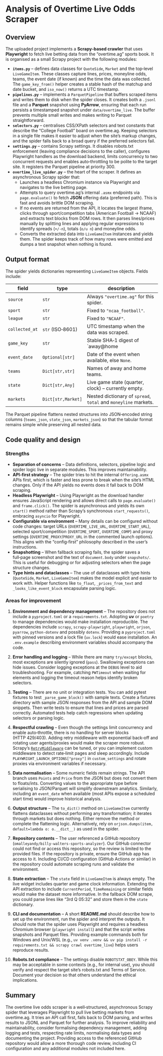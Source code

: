 # Analysis of Overtime Live Odds Scraper

## Overview

The uploaded project implements a **Scrapy‑based crawler** that uses **Playwright** to fetch live betting data from the “overtime.ag” sports book.  It is organised as a small Scrapy project with the following modules:

* **`items.py`** – defines data classes for `QuoteSide`, `Market` and the top‑level `LiveGameItem`.  These classes capture lines, prices, moneyline odds, teams, the event date (if known) and the time the data was collected.  The `game_key_from()` helper creates a stable hash of the matchup and date bucket, and `iso_now()` returns a UTC timestamp.
* **`pipelines.py`** – implements a `ParquetPipeline` that buffers scraped items and writes them to disk when the spider closes.  It creates both a `.jsonl` file and a **Parquet** snapshot using **PyArrow**, ensuring that each run persists a timestamped snapshot under `data/overtime_live`.  The buffer prevents multiple small writes and makes writing to Parquet straightforward.
* **`selectors.py`** – centralises CSS/XPath selectors and text constants that describe the “College Football” board on overtime.ag.  Keeping selectors in a single file makes it easier to adjust when the site’s markup changes, and the spider falls back to a broad query if the preferred selectors fail.
* **`settings.py`** – contains Scrapy settings.  It disables robots.txt enforcement (leaving compliance decisions to the caller), configures Playwright handlers as the download backend, limits concurrency to two concurrent requests and enables auto‑throttling to be polite to the target site.  It registers the Parquet pipeline at priority 300.
* **`overtime_live_spider.py`** – the heart of the scraper.  It defines an asynchronous Scrapy spider that:
  - Launches a headless Chromium instance via Playwright and navigates to the live betting page.
  - Attempts to query overtime.ag’s internal `.asmx` endpoints via `page.evaluate()` to fetch **JSON** offering data (preferred path).  This is fast and avoids brittle DOM scraping.
  - If no events are returned from the API, it locates the largest iframe, clicks through sport/competition tabs (American Football → NCAAF) and extracts text blocks from DOM rows.  It then parses lines/prices manually by splitting lines and applying regular expressions to identify spreads (`+/-n`), totals (`o/u n`) and moneyline odds.
  - Converts the extracted data into `LiveGameItem` instances and yields them.  The spider keeps track of how many rows were emitted and dumps a text snapshot when nothing is found.

## Output format

The spider yields dictionaries representing `LiveGameItem` objects.  Fields include:

| field         | type                        | description                                                 |
|--------------|-----------------------------|-------------------------------------------------------------|
| `source`      | `str`                       | Always `"overtime.ag"` for this spider.                     |
| `sport`       | `str`                       | Fixed to `"ncaa_football"`.                                  |
| `league`      | `str`                       | Fixed to `"NCAAF"`.                                          |
| `collected_at`| `str` (ISO‑8601)            | UTC timestamp when the data was scraped.                   |
| `game_key`    | `str`                       | Stable SHA‑1 digest of `away@home|date_bucket`.            |
| `event_date`  | `Optional[str]`             | Date of the event when available, else `None`.              |
| `teams`       | `Dict[str,str]`             | Names of away and home teams.                              |
| `state`       | `Dict[str,Any]`             | Live game state (quarter, clock) – currently empty.        |
| `markets`     | `Dict[str,Market]`          | Nested dictionary of `spread`, `total` and `moneyline` markets. |

The Parquet pipeline flattens nested structures into JSON‑encoded string columns (`teams_json`, `state_json`, `markets_json`) so that the tabular format remains simple while preserving all nested data.

## Code quality and design

### Strengths

* **Separation of concerns** – Data definitions, selectors, pipeline logic and spider logic live in separate modules.  This improves maintainability.
* **API‑first strategy** – The spider tries to hit the internal `Offering.asmx` APIs first, which is faster and less prone to break when the site’s HTML changes.  Only if the API yields no events does it fall back to DOM scraping.
* **Headless Playwright** – Using Playwright as the download handler ensures JavaScript rendering and allows direct calls to `page.evaluate()` and `frame.click()`.  The spider is asynchronous and yields its own `start()` method rather than Scrapy’s synchronous `start_requests()`, embracing `asyncio` for Playwright.
* **Configurable via environment** – Many details can be configured without code changes: target URLs (`OVERTIME_LIVE_URL`, `OVERTIME_START_URL`), selected sport/competition (`OVERTIME_SPORT`, `OVERTIME_COMP`) and proxy settings (`OVERTIME_PROXY`/`PROXY_URL` in the commented launch options).  This aligns with the “config‑first” philosophy described in the user’s instructions.
* **Snapshotting** – When fallback scraping fails, the spider saves a full‑page screenshot and the text of `document.body` under `snapshots/`.  This is useful for debugging or for adjusting selectors when the page structure changes.
* **Type hints and dataclasses** – The use of dataclasses with type hints (`QuoteSide`, `Market`, `LiveGameItem`) makes the model explicit and easier to work with.  Helper functions like `to_float`, `_prices_from_text` and `_looks_like_event_block` encapsulate parsing logic.

### Areas for improvement

1. **Environment and dependency management** – The repository does not include a `pyproject.toml` or a `requirements.txt`.  Adopting **uv** or `poetry` to manage dependencies would make installation reproducible.  The dependencies include `scrapy`, `scrapy‑playwright`, `playwright`, `orjson`, `pyarrow`, `python‑dotenv` and possibly `dotenv`.  Providing a `pyproject.toml` with pinned versions and a lock file (`uv.lock`) would ease installation.  An `.env.example` describing environment variables should accompany the code.

2. **Error handling and logging** – While there are many `try/except` blocks, most exceptions are silently ignored (`pass`).  Swallowing exceptions can hide issues.  Consider logging exceptions at the `DEBUG` level to aid troubleshooting.  For example, catching `PWTimeout` when waiting for elements and logging the timeout reason helps identify broken selectors.

3. **Testing** – There are no unit or integration tests.  You can add pytest fixtures to test `_parse_game_block()` with sample texts.  Create a fixtures directory with sample JSON responses from the API and sample DOM snippets.  Then write tests to ensure that lines and prices are parsed correctly.  Automated tests help catch regressions when updating selectors or parsing logic.

4. **Respectful crawling** – Even though the settings limit concurrency and enable auto‑throttle, there is no handling for server blocks (HTTP 429/403).  Adding retry middleware with exponential back‑off and rotating user agents/proxies would make the scraper more robust.  Scrapy’s [`RetryMiddleware`](https://docs.scrapy.org/en/latest/topics/downloader-middleware.html#retrymiddleware) can be tuned, or you can implement custom middleware to detect rate‑limit pages and sleep accordingly.  Include `PLAYWRIGHT_LAUNCH_OPTIONS["proxy"]` in `custom_settings` and rotate proxies via environment variables if necessary.

5. **Data normalisation** – Some numeric fields remain strings.  The API branch uses `Points` and `Price` from the JSON but does not convert them to floats/ints.  Converting values to the appropriate type before serialising to JSON/Parquet will simplify downstream analytics.  Similarly, including an `event_date` when available (most APIs expose a scheduled start time) would improve historical analysis.

6. **Output structure** – The `to_dict()` method on `LiveGameItem` currently flattens dataclasses without performing any transformation; it iterates through markets but does nothing.  Either remove the method or complete the flattening logic.  Alternatively, rely on `orjson.dumps(item, default=lambda o: o.__dict__)` as used in the spider.

7. **Repository contents** – The user referenced a GitHub repository (`omalleyandy/billy‑walters‑sports‑analyzer`).  Our GitHub connector could not find or access this repository, so the review is limited to the provided files.  If the repository is private, ensure the GitHub app has access to it.  Including CI/CD configuration (GitHub Actions or similar) in the repository could automate scraping runs and validate the environment.

8. **State extraction** – The `state` field in `LiveGameItem` is always empty.  The live widget includes quarter and game clock information.  Extending the API extraction to include `CurrentPeriod`, `TimeRemaining` or similar fields would make the dataset more informative.  In the fallback DOM scrape, you could parse lines like “3rd Q 05:32” and store them in the `state` dictionary.

9. **CLI and documentation** – A short **README.md** should describe how to set up the environment, run the spider and interpret the outputs.  It should note that the spider uses Playwright and requires a headless Chromium browser (`playwright install`) and that the script writes snapshots and Parquet files.  Providing example commands both for Windows and Unix/WSL (e.g., `uv venv .venv && uv pip install -r requirements.txt && scrapy crawl overtime_live`) helps users reproduce results.

10. **Robots.txt compliance** – The settings disable `ROBOTSTXT_OBEY`.  While this may be acceptable in some contexts (e.g., for internal use), you should verify and respect the target site’s robots.txt and Terms of Service.  Document your decision so that others understand the ethical implications.

## Summary

The overtime live odds scraper is a well‑structured, asynchronous Scrapy spider that leverages Playwright to pull live betting markets from overtime.ag.  It tries an API call first, falls back to DOM parsing, and writes results to JSONL and Parquet for further analysis.  To improve reliability and maintainability, consider formalising dependency management, adding logging and tests, respecting rate limits, normalising data types and documenting the project.  Providing access to the referenced GitHub repository would allow a more thorough code review, including CI configuration and any additional modules not included here.


